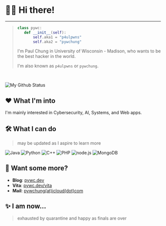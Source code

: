 # 👨‍💻 Hi there!

----

> ```python
> class pywc: 
>    def __init__(self): 
>        self.aka1 = "p4ulpwns"
>        self.aka2 = "pywchung"
> ```
> I'm Paul Chung in University of Wisconsin - Madison, who wants to be the best hacker in the world.
>
> I'm also known as `p4ulpwns` or `pywchung`.

<br>  

![My Github Status](https://github-readme-stats.vercel.app/api?username=pywc&bg_color=202020&text_color=a0a0a0&title_color=ffffff)

## ❤ What I'm into
I'm mainly interested in Cybersecurity, AI, Systems, and Web apps.

## 🛠 What I can do
> may be updated as I aspire to learn more

![Java](https://img.shields.io/badge/-Java-c2ad07?style=for-the-badge&logo=java&logoColor=fff)
![Python](https://img.shields.io/badge/-Python-3776ab?style=for-the-badge&logo=python&logoColor=fff)
![C++](https://img.shields.io/badge/-C++-DC382D?style=for-the-badge&logo=C%2b%2b&logoColor=fff)
![PHP](https://img.shields.io/badge/-PHP-4FC08D?style=for-the-badge&logo=php&logoColor=fff)
![node.js](https://img.shields.io/badge/-node.js-339933?style=for-the-badge&logo=node.js&logoColor=fff)
![MongoDB](https://img.shields.io/badge/-MongoDB-47A248?style=for-the-badge&logo=mongodb&logoColor=fff)

## 💬 Want some more?
* **Blog**: [pywc.dev](https://pywc.dev)
* **Vita**: [pywc.dev/vita](https://pywc.dev/vita)
* **Mail**: [pywchung(at)icloud(dot)com](mailto:pywchung@icloud.com)

## ✨ I am now...
> exhausted by quarantine and happy as finals are over
